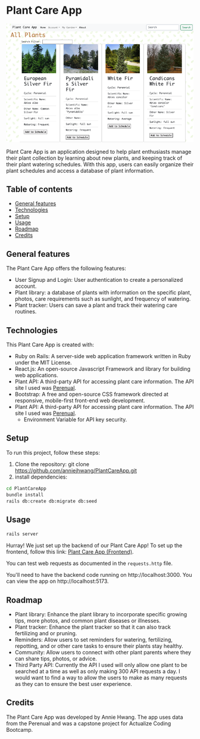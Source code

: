 # Plant Care App

![Demo Photo](/screenshot.png?raw=true "Optional Title")

Plant Care App is an application designed to help plant enthusiasts manage their plant collection by learning about new plants, and keeping track of their plant watering schedules. With this app, users can easily organize their plant schedules and access a database of plant information.

## Table of contents

- [General features](#general-info)
- [Technologies](#technologies)
- [Setup](#setup)
- [Usage](#usage)
- [Roadmap](#roadmap)
- [Credits](#credits)

## General features

The Plant Care App offers the following features:

- User Signup and Login: User authentication to create a personalized account.
- Plant library: a database of plants with information on the specific plant, photos, care requirements such as sunlight, and frequency of watering.
- Plant tracker: Users can save a plant and track their watering care routines.

## Technologies

This Plant Care App is created with:

- Ruby on Rails: A server-side web application framework written in Ruby under the MIT License.
- React.js: An open-source Javascript Framework and library for building web applications.
- Plant API: A third-party API for accessing plant care information. The API site I used was [Perenual](https://perenual.com/docs/api).
- Bootstrap: A free and open-source CSS framework directed at responsive, mobile-first front-end web development.
- Plant API: A third-party API for accessing plant care information. The API site I used was [Perenual](https://perenual.com/docs/api).
  - Environment Variable for API key security.

## Setup

To run this project, follow these steps:

1. Clone the repository: git clone https://github.com/anniejhwang/PlantCareApp.git
2. install dependencies:

```bash
cd PlantCareApp
bundle install
rails db:create db:migrate db:seed
```

## Usage

```bash
rails server
```

Hurray! We just set up the backend of our Plant Care App! To set up the frontend, follow this link: [Plant Care App (Frontend)](https://github.com/anniejhwang/PlantCareAppFrontend).

You can test web requests as documented in the `requests.http` file.

You'll need to have the backend code running on http://localhost:3000.
You can view the app on http://localhost:5173.

## Roadmap

- Plant library: Enhance the plant library to incorporate specific growing tips, more photos, and common plant diseases or illnesses.
- Plant tracker: Enhance the plant tracker so that it can also track fertilizing and or pruning.
- Reminders: Allow users to set reminders for watering, fertilizing, repotting, and or other care tasks to ensure their plants stay healthy.
- Community: Allow users to connect with other plant parents where they can share tips, photos, or advice.
- Third Party API: Currently the API I used will only allow one plant to be searched at a time as well as only making 300 API requests a day. I would want to find a way to allow the users to make as many requests as they can to ensure the best user experience.

## Credits

The Plant Care App was developed by Annie Hwang. The app uses data from the Perenual and was a capstone project for Actualize Coding Bootcamp.
